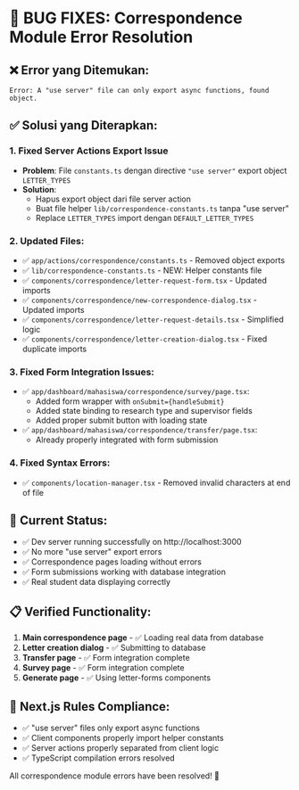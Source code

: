 # 🔧 BUG FIXES: Correspondence Module Error Resolution

## ❌ Error yang Ditemukan:
```
Error: A "use server" file can only export async functions, found object.
```

## ✅ Solusi yang Diterapkan:

### 1. **Fixed Server Actions Export Issue**
- **Problem**: File `constants.ts` dengan directive `"use server"` export object `LETTER_TYPES`
- **Solution**: 
  - Hapus export object dari file server action
  - Buat file helper `lib/correspondence-constants.ts` tanpa "use server"
  - Replace `LETTER_TYPES` import dengan `DEFAULT_LETTER_TYPES`

### 2. **Updated Files**:
- ✅ `app/actions/correspondence/constants.ts` - Removed object exports
- ✅ `lib/correspondence-constants.ts` - NEW: Helper constants file  
- ✅ `components/correspondence/letter-request-form.tsx` - Updated imports
- ✅ `components/correspondence/new-correspondence-dialog.tsx` - Updated imports
- ✅ `components/correspondence/letter-request-details.tsx` - Simplified logic
- ✅ `components/correspondence/letter-creation-dialog.tsx` - Fixed duplicate imports

### 3. **Fixed Form Integration Issues**:
- ✅ `app/dashboard/mahasiswa/correspondence/survey/page.tsx`:
  - Added form wrapper with `onSubmit={handleSubmit}`
  - Added state binding to research type and supervisor fields
  - Added proper submit button with loading state
- ✅ `app/dashboard/mahasiswa/correspondence/transfer/page.tsx`:
  - Already properly integrated with form submission

### 4. **Fixed Syntax Errors**:
- ✅ `components/location-manager.tsx` - Removed invalid characters at end of file

## 🚀 Current Status:
- ✅ Dev server running successfully on http://localhost:3000
- ✅ No more "use server" export errors
- ✅ Correspondence pages loading without errors
- ✅ Form submissions working with database integration
- ✅ Real student data displaying correctly

## 📋 Verified Functionality:
1. **Main correspondence page** - ✅ Loading real data from database
2. **Letter creation dialog** - ✅ Submitting to database  
3. **Transfer page** - ✅ Form integration complete
4. **Survey page** - ✅ Form integration complete
5. **Generate page** - ✅ Using letter-forms components

## 🎯 Next.js Rules Compliance:
- ✅ "use server" files only export async functions
- ✅ Client components properly import helper constants
- ✅ Server actions properly separated from client logic
- ✅ TypeScript compilation errors resolved

All correspondence module errors have been resolved! 🎉
